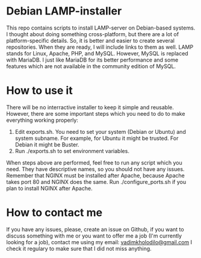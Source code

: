 # Debian LAMP-installer
This repo contains scripts to install LAMP-server on Debian-based systems.
I thought about doing something cross-platform, but there are a lot of platform-specific details. So, it is better and easier to create several repositories. When they are ready, I will include links to them as well.
LAMP stands for Linux, Apache, PHP, and MySQL.
However, MySQL is replaced with MariaDB. I just like MariaDB for its better performance and some features which are not available in the community edition of MySQL.

# How to use it
There will be no interractive installer to keep it simple and reusable.
However, there are some important steps which you need to do to make everything working properly:
1. Edit exports.sh. You need to set your system (Debian or Ubuntu) and system subname. For example, for Ubuntu it might be trusted. For Debian it might be Buster.
2. Run ./exports.sh to set environment variables.

When steps above are performed, feel free to run any script which you need. They have descriptive names, so you should not have any issues.
Remember that NGINX must be installed after Apache, because Apache takes port 80 and NGINX does the same.
Run ./configure_ports.sh if you plan to install NGINX after Apache.

# How to contact me
If you have any issues, please, create an issue on Github, if you want to discuss something with me or you want to offer me a job (I'm currently looking for a job), contact me using my email: vadimkholodilo@gmail.com
I check it regulary to make sure that I did not miss anything.
